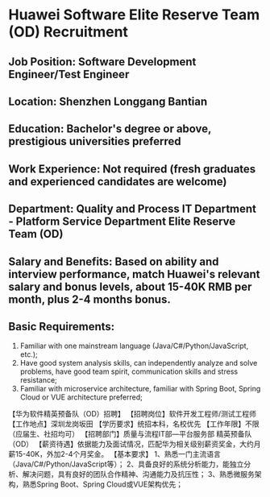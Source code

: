 # Huawei Software Elite Reserve Team (OD) Recruitment

## Job Position: Software Development Engineer/Test Engineer
## Location: Shenzhen Longgang Bantian
## Education: Bachelor's degree or above, prestigious universities preferred
## Work Experience: Not required (fresh graduates and experienced candidates are welcome)
## Department: Quality and Process IT Department - Platform Service Department Elite Reserve Team (OD)
## Salary and Benefits: Based on ability and interview performance, match Huawei's relevant salary and bonus levels, about 15-40K RMB per month, plus 2-4 months bonus.
## Basic Requirements:
1. Familiar with one mainstream language (Java/C#/Python/JavaScript, etc.);
2. Have good system analysis skills, can independently analyze and solve problems, have good team spirit, communication skills and stress resistance;
3. Familiar with microservice architecture, familiar with Spring Boot, Spring Cloud or VUE architecture preferred;

【华为软件精英预备队（OD）招聘】
【招聘岗位】软件开发工程师/测试工程师
【工作地点】深圳龙岗坂田
【学历要求】统招本科，名校优先
【工作年限】不限（应届生、社招均可）
【招聘部门】质量与流程IT部—平台服务部 精英预备队（OD）
【薪资待遇】依据能力及面试情况，匹配华为相关级别薪资奖金，大约月薪15-40K，外加2-4个月奖金。
【基本要求】
1、熟悉一门主流语言（Java/C#/Python/JavaScript等）；
2、具备良好的系统分析能力，能独立分析、解决问题，具有良好的团队合作精神、沟通能力及抗压性；
3、熟悉微服务架构，熟悉Spring Boot、Spring Cloud或VUE架构优先；
